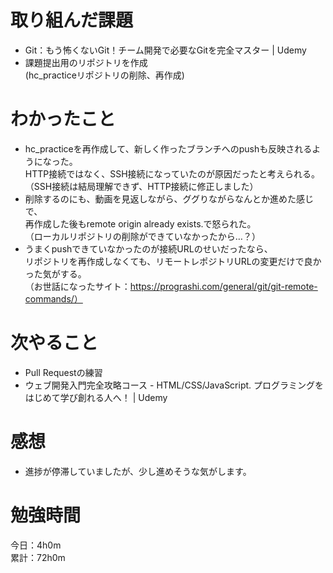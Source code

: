 # 取り組んだ課題
* Git：もう怖くないGit！チーム開発で必要なGitを完全マスター | Udemy
* 課題提出用のリポジトリを作成<br>
  (hc_practiceリポジトリの削除、再作成)
 
# わかったこと
* hc_practiceを再作成して、新しく作ったブランチへのpushも反映されるようになった。<br>
  HTTP接続ではなく、SSH接続になっていたのが原因だったと考えられる。<br>
  （SSH接続は結局理解できず、HTTP接続に修正しました）
* 削除するのにも、動画を見返しながら、ググりながらなんとか進めた感じで、<br>
  再作成した後もremote origin already exists.で怒られた。<br>
  （ローカルリポジトリの削除ができていなかったから…？）
* うまくpushできていなかったのが接続URLのせいだったなら、<br>
  リポジトリを再作成しなくても、リモートレポジトリURLの変更だけで良かった気がする。<br>
  （お世話になったサイト：https://prograshi.com/general/git/git-remote-commands/）

# 次やること
* Pull Requestの練習
* ウェブ開発入門完全攻略コース - HTML/CSS/JavaScript. プログラミングをはじめて学び創れる人へ！ | Udemy

# 感想
* 進捗が停滞していましたが、少し進めそうな気がします。

# 勉強時間
今日：4h0m  
累計：72h0m
